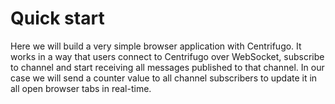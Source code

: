 # Quick start

Here we will build a very simple browser application with Centrifugo. It works in a way that users connect to Centrifugo over WebSocket, subscribe to channel and start receiving all messages published to that channel. In our case we will send a counter value to all channel subscribers to update it in all open browser tabs in real-time.
